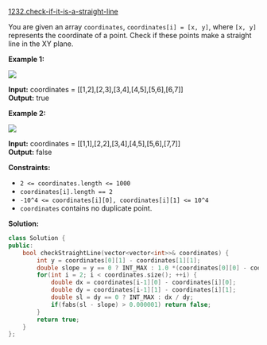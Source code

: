 [1232.check-if-it-is-a-straight-line](https://leetcode.com/problems/check-if-it-is-a-straight-line/)  

You are given an array `coordinates`, `coordinates[i] = [x, y]`, where `[x, y]` represents the coordinate of a point. Check if these points make a straight line in the XY plane.

**Example 1:**

![](https://assets.leetcode.com/uploads/2019/10/15/untitled-diagram-2.jpg)

  
**Input:** coordinates = \[\[1,2\],\[2,3\],\[3,4\],\[4,5\],\[5,6\],\[6,7\]\]  
**Output:** true  

**Example 2:**

**![](https://assets.leetcode.com/uploads/2019/10/09/untitled-diagram-1.jpg)**

  
**Input:** coordinates = \[\[1,1\],\[2,2\],\[3,4\],\[4,5\],\[5,6\],\[7,7\]\]  
**Output:** false  

**Constraints:**

*   `2 <= coordinates.length <= 1000`
*   `coordinates[i].length == 2`
*   `-10^4 <= coordinates[i][0], coordinates[i][1] <= 10^4`
*   `coordinates` contains no duplicate point.  



**Solution:**  

```cpp
class Solution {
public:
    bool checkStraightLine(vector<vector<int>>& coordinates) {
        int y = coordinates[0][1] - coordinates[1][1];
        double slope = y == 0 ? INT_MAX : 1.0 *(coordinates[0][0] - coordinates[1][0]) / y;
        for(int i = 2; i < coordinates.size(); ++i) {
            double dx = coordinates[i-1][0] - coordinates[i][0];
            double dy = coordinates[i-1][1] - coordinates[i][1];
            double sl = dy == 0 ? INT_MAX : dx / dy;
            if(fabs(sl - slope) > 0.000001) return false;
        }
        return true;
    }
};
```
      